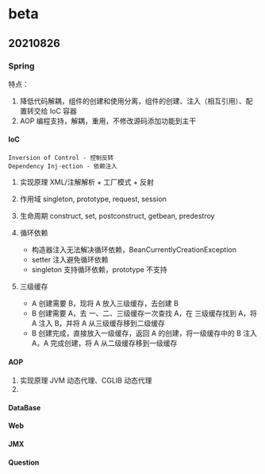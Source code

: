# beta

## 20210826

### Spring

特点：

1. 降低代码解耦，组件的创建和使用分离，组件的创建、注入（相互引用）、配置转交给 IoC 容器
2. AOP 编程支持，解耦，重用，不修改源码添加功能到主干

#### IoC

```
Inversion of Control - 控制反转
Dependency Inj·ection - 依赖注入
```

1. 实现原理
   XML/注解解析 + 工厂模式 + 反射

2. 作用域
   singleton, prototype, request, session

3. 生命周期
   construct, set, postconstruct, getbean, predestroy

4. 循环依赖

   - 构造器注入无法解决循环依赖，BeanCurrentlyCreationException
   - setter 注入避免循环依赖
   - singleton 支持循环依赖，prototype 不支持

5. 三级缓存

   - A 创建需要 B，现将 A 放入三级缓存，去创建 B
   - B 创建需要 A，去 一、二、三级缓存一次查找 A，在 三级缓存找到 A，将 A 注入 B，并将 A 从三级缓存移到二级缓存
   - B 创建完成，直接放入一级缓存，返回 A 的创建，将一级缓存中的 B 注入 A，A 完成创建，将 A 从二级缓存移到一级缓存

#### AOP

1. 实现原理
   JVM 动态代理、CGLIB 动态代理
2.

#### DataBase

#### Web

#### JMX

#### Question
